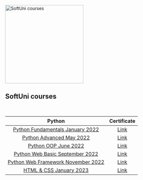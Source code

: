 <p align="left">
  <img width="250" src="https://upload.wikimedia.org/wikipedia/commons/7/76/Logo_Software_University_%28SoftUni%29_-_blue.png" alt="SoftUni courses">
</p>
<h2 align="left">SoftUni courses</h2>
<br />

|                                                         Python                                                          |                           Certificate                           |
|:-----------------------------------------------------------------------------------------------------------------------:|:---------------------------------------------------------------:|
| [Python Fundamentals January 2022](https://softuni.bg/trainings/3609/programming-fundamentals-with-python-january-2022) | [Link](https://softuni.bg/certificates/details/129052/89f8feff) |
|                 [Python Advanced May 2022](https://softuni.bg/trainings/3704/python-advanced-may-2022)                  | [Link](https://softuni.bg/certificates/details/135909/7c00c1d4) |
|                 [Python OOP June 2022](https://softuni.bg/trainings/3704/python-advanced-may-2022)                  | [Link](https://softuni.bg/certificates/details/140904/f5d21a1b) |
|                 [Python Web Basic September 2022](https://softuni.bg/trainings/3858/python-web-basics-september-2022)                  | [Link](https://softuni.bg/certificates/details/147065/3b35598e) |
|                 [Python Web Framework November 2022](https://softuni.bg/trainings/3859/python-web-framework-november-2022)                  | [Link](https://softuni.bg/certificates/details/152963/2a09954a) |
|                 [HTML & CSS January 2023](https://softuni.bg/trainings/3975/html-and-css-january-2023)                  | [Link](https://softuni.bg/certificates/details/163083/4cfe0a26) |